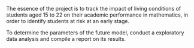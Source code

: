 The essence of the project is to track the impact of living conditions of students aged 15 to 22 on their academic performance in mathematics, in order to identify students at risk at an early stage.

To determine the parameters of the future model, conduct a exploratory data analysis and compile a report on its results.
